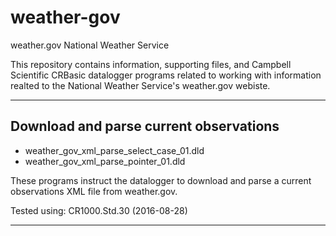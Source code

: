 # weather-gov
weather.gov National Weather Service

This repository contains information, supporting files, and Campbell Scientific CRBasic datalogger programs related to working with information realted to the National Weather Service's weather.gov webiste.

----

## Download and parse current observations
+ weather_gov_xml_parse_select_case_01.dld
+ weather_gov_xml_parse_pointer_01.dld

These programs instruct the datalogger to download and parse a current observations XML file from weather.gov.

Tested using:
CR1000.Std.30 (2016-08-28)

----
